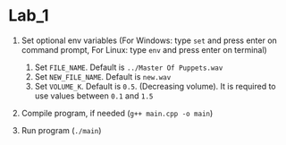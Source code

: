 # Lab_1

1. Set optional env variables (For Windows: type `set` and press enter on command prompt, For Linux: type `env` and press enter on terminal)

    1. Set `FILE_NAME`. Default is `../Master Of Puppets.wav`
    1. Set `NEW_FILE_NAME`. Default is `new.wav`
    1. Set `VOLUME_K`. Default is `0.5`. (Decreasing volume). It is required to use values between `0.1` and `1.5`

1. Compile program, if needed (`g++ main.cpp -o main`)

1. Run program (`./main`)
